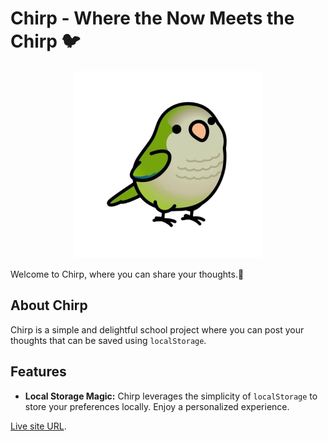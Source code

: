 # Chirp - Where the Now Meets the Chirp 🐦

<div align="center">
<img src="images/bird.png" alt="Chirp Logo" width="300" height="300">
</div>

Welcome to Chirp, where you can share your thoughts.🌿

## About Chirp

Chirp is a simple and delightful school project where you can post your thoughts that can be saved using `localStorage`.

## Features

- **Local Storage Magic:** Chirp leverages the simplicity of `localStorage` to store your preferences locally. Enjoy a personalized experience.

[Live site URL](https://chirppp.netlify.app/).
